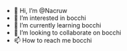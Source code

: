- 👋 Hi, I’m @Nacruw
- 👀 I’m interested in bocchi
- 🌱 I’m currently learning bocchi
- 💞️ I’m looking to collaborate on bocchi
- 📫 How to reach me bocchi

<!---
Nacruw/Nacruw is a ✨ special ✨ repository because its `README.md` (this file) appears on your GitHub profile.
You can click the Preview link to take a look at your changes.
--->
